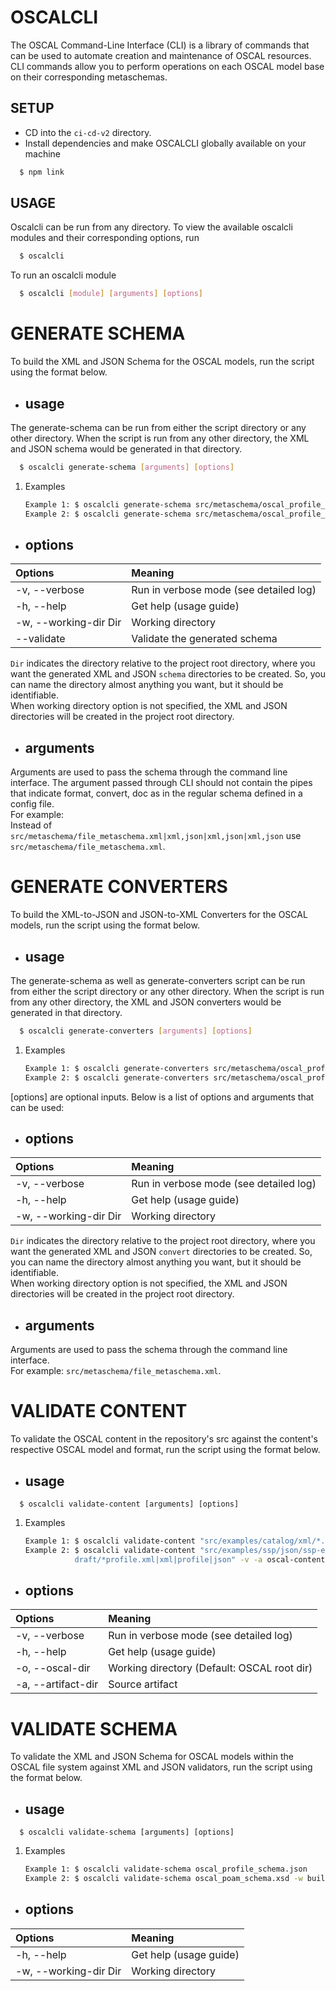 # OSCALCLI

The OSCAL Command-Line Interface (CLI) is a library of commands that can be used to automate creation and maintenance of OSCAL resources. CLI commands allow you to perform operations on each OSCAL model base on their corresponding metaschemas.

## SETUP

- CD into the `ci-cd-v2` directory.
- Install dependencies and make OSCALCLI globally available on your machine

```sh
  $ npm link
```

## USAGE

Oscalcli can be run from any directory. To view the available oscalcli modules and their corresponding options, run

```sh
  $ oscalcli
```

To run an oscalcli module

```sh
  $ oscalcli [module] [arguments] [options] 
```

# GENERATE SCHEMA

To build the XML and JSON Schema for the OSCAL models, run the script using the format below.

- ## usage

The generate-schema can be run from either the script directory or any other directory. When the script is run from any other directory, the XML and JSON schema would be generated in that directory.

```sh
  $ oscalcli generate-schema [arguments] [options]
```

1. Examples

    ```bash
    Example 1: $ oscalcli generate-schema src/metaschema/oscal_profile_metaschema.xml -v
    Example 2: $ oscalcli generate-schema src/metaschema/oscal_profile_metaschema.xml src/metaschema/oscal_catalog_metaschema.xml -v -w demoDir
    ```

- ## options

| Options                      | Meaning                                  |
| :--------------------------- | :--------------------------------------- |
| -v, --verbose                | Run in verbose mode (see detailed log)   |
| -h, --help                   | Get help (usage guide)                   |
| -w, --working-dir Dir        | Working directory                        |
| --validate                   | Validate the generated schema            |

`Dir` indicates the directory relative to the project root directory, where you want the generated XML and JSON `schema` directories to be created. So, you can name the directory almost anything you want, but it should be identifiable. \
When working directory option is not specified, the XML and JSON directories will be created in the project root directory.

- ## arguments

Arguments are used to pass the schema through the command line interface. The argument passed through CLI should not contain the pipes that indicate format, convert, doc as in the regular schema defined in a config file.\
For example: \
Instead of `src/metaschema/file_metaschema.xml|xml,json|xml,json|xml,json` use `src/metaschema/file_metaschema.xml`.

# GENERATE CONVERTERS

To build the XML-to-JSON and JSON-to-XML Converters for the OSCAL models, run the script using the format below.

- ## usage

The generate-schema as well as generate-converters script can be run from either the script directory or any other directory. When the script is run from any other directory, the XML and JSON converters would be generated in that directory.

```sh
  $ oscalcli generate-converters [arguments] [options]
```
1. Examples

    ```bash
    Example 1: $ oscalcli generate-converters src/metaschema/oscal_profile_metaschema.xml -v
    Example 2: $ oscalcli generate-converters src/metaschema/oscal_profile_metaschema.xml src/metaschema/oscal_catalog_metaschema.xml -v -w demoDir
    ```

[options] are optional inputs. Below is a list of options and arguments that can be used:

- ## options

| Options                      | Meaning                                  |
| :--------------------------- | :--------------------------------------- |
| -v, --verbose                | Run in verbose mode (see detailed log)   |
| -h, --help                   | Get help (usage guide)                   |
| -w, --working-dir Dir        | Working directory                        |

`Dir` indicates the directory relative to the project root directory, where you want the generated XML and JSON `convert` directories to be created. So, you can name the directory almost anything you want, but it should be identifiable. \
When working directory option is not specified, the XML and JSON directories will be created in the project root directory.

- ## arguments

Arguments are used to pass the schema through the command line interface. \
For example: `src/metaschema/file_metaschema.xml`.


# VALIDATE CONTENT

To validate the OSCAL content in the repository's src against the content's respective OSCAL model and format, run the script using the format below.

- ## usage

```
  $ oscalcli validate-content [arguments] [options]
```
1. Examples

    ```bash
    Example 1: $ oscalcli validate-content "src/examples/catalog/xml/*.xml|xml|catalog|json" -v -a oscal-content -o build/ci-cd-v2
    Example 2: $ oscalcli validate-content "src/examples/ssp/json/ssp-example.json|json|ssp|xml" "src/nist.gov/SP800-53/rev5/xml/
               draft/*profile.xml|xml|profile|json" -v -a oscal-content
    ```


- ## options

| Options                      | Meaning                                        |
| :--------------------------- | :----------------------------------------------|
| -v, --verbose                | Run in verbose mode (see detailed log)         |
| -h, --help                   | Get help (usage guide)                         |
| -o, --oscal-dir              | Working directory (Default: OSCAL root dir)    |
| -a, --artifact-dir           | Source artifact                                |


# VALIDATE SCHEMA

To validate the XML and JSON Schema for OSCAL models within the OSCAL file system against XML and JSON validators, run the script using the format below.


- ## usage

```
  $ oscalcli validate-schema [arguments] [options]
```
1. Examples

    ```bash
    Example 1: $ oscalcli validate-schema oscal_profile_schema.json
    Example 2: $ oscalcli validate-schema oscal_poam_schema.xsd -w build/ci-cd-v2
    ```

- ## options

| Options                      | Meaning                                        |
| :--------------------------- | :----------------------------------------------|
| -h, --help                   | Get help (usage guide)                         |
| -w, --working-dir Dir        | Working directory                              |
